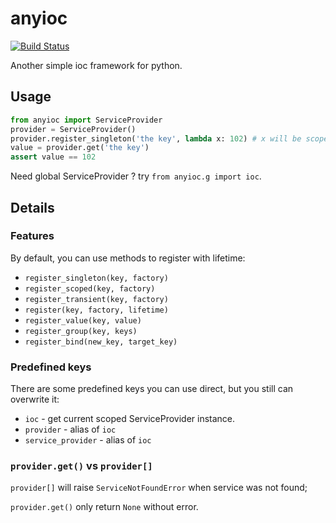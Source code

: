 # anyioc

[![Build Status](https://travis-ci.com/Cologler/anyioc-python.svg?branch=master)](https://travis-ci.com/Cologler/anyioc-python)

Another simple ioc framework for python.

## Usage

``` py
from anyioc import ServiceProvider
provider = ServiceProvider()
provider.register_singleton('the key', lambda x: 102) # x will be scoped ServiceProvider
value = provider.get('the key')
assert value == 102
```

Need global ServiceProvider ? try `from anyioc.g import ioc`.

## Details

### Features

By default, you can use methods to register with lifetime:

* `register_singleton(key, factory)`
* `register_scoped(key, factory)`
* `register_transient(key, factory)`
* `register(key, factory, lifetime)`
* `register_value(key, value)`
* `register_group(key, keys)`
* `register_bind(new_key, target_key)`

### Predefined keys

There are some predefined keys you can use direct, but you still can overwrite it:

* `ioc` - get current scoped ServiceProvider instance.
* `provider` - alias of `ioc`
* `service_provider` - alias of `ioc`

### `provider.get()` vs `provider[]`

`provider[]` will raise `ServiceNotFoundError` when service was not found;

`provider.get()` only return `None` without error.
